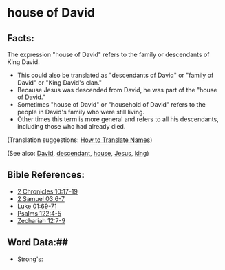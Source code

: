 # house of David #

## Facts: ##

The expression "house of David" refers to the family or descendants of King David. 

* This could also be translated as "descendants of David" or "family of David" or "King David's clan."
* Because Jesus was descended from David, he was part of the "house of David."
* Sometimes "house of David" or "household of David" refers to the people in David's family who were still living.
* Other times this term is more general and refers to all his descendants, including those who had already died.

(Translation suggestions: [How to Translate Names](rc://en/ta/man/translate/translate-names))

(See also: [David](../other/david.md), [descendant](../other/descendant.md), [house](../other/house.md), [Jesus](../kt/jesus.md), [king](../other/king.md))

## Bible References: ##

* [2 Chronicles 10:17-19](rc://en/tn/help/2ch/10/17)
* [2 Samuel 03:6-7](rc://en/tn/help/2sa/03/06)
* [Luke 01:69-71](rc://en/tn/help/luk/01/69)
* [Psalms 122:4-5](rc://en/tn/help/psa/122/004)
* [Zechariah 12:7-9](rc://en/tn/help/zec/12/07)

## Word Data:##

* Strong's: 


